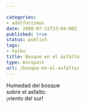 ```yaml
---

categories:
- adolforismos
date: 2008-07-22T13:04:00Z
published: true
status: publish
tags:
- haiku
title: Bosque en el asfalto
type: minipost
url: /bosque-en-el-asfalto/
---
```


Humedad del bosque<br />
sobre el asfalto:<br />
¡viento del sur!
